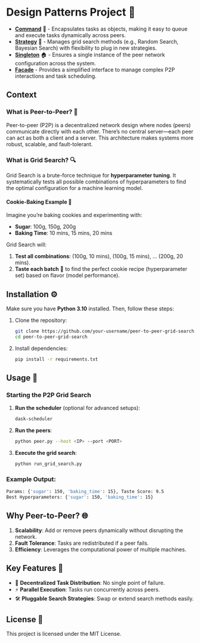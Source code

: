 # Design Patterns Project :rocket:

- **[Command](https://refactoring.guru/design-patterns/command)** 📜 - Encapsulates tasks as objects, making it easy to queue and execute tasks dynamically across peers.
- **[Strategy](https://refactoring.guru/design-patterns/strategy)** 🧠 - Manages grid search methods (e.g., Random Search, Bayesian Search) with flexibility to plug in new strategies.
- **[Singleton](https://refactoring.guru/design-patterns/singleton)** 🏠 - Ensures a single instance of the peer network configuration across the system.
- **[Facade](https://refactoring.guru/design-patterns/facade)** - Provides a simplified interface to manage complex P2P interactions and task scheduling.

## **Context**

### **What is Peer-to-Peer?** 🤝
Peer-to-peer (P2P) is a decentralized network design where nodes (peers) communicate directly with each other. There’s no central server—each peer can act as both a client and a server. This architecture makes systems more robust, scalable, and fault-tolerant.

### **What is Grid Search?** 🔍
Grid Search is a brute-force technique for **hyperparameter tuning**. It systematically tests all possible combinations of hyperparameters to find the optimal configuration for a machine learning model.

#### **Cookie-Baking Example 🍪**
Imagine you’re baking cookies and experimenting with:
- **Sugar**: 100g, 150g, 200g
- **Baking Time**: 10 mins, 15 mins, 20 mins

Grid Search will:
1. **Test all combinations**: (100g, 10 mins), (100g, 15 mins), … (200g, 20 mins).
2. **Taste each batch** 🍴 to find the perfect cookie recipe (hyperparameter set) based on flavor (model performance).

## **Installation** ⚙️

Make sure you have **Python 3.10** installed. Then, follow these steps:

1. Clone the repository:
   ```bash
   git clone https://github.com/your-username/peer-to-peer-grid-search.git
   cd peer-to-peer-grid-search
   ```

2. Install dependencies:
   ```bash
   pip install -r requirements.txt
   ```

## **Usage** 🚀

### **Starting the P2P Grid Search**

1. **Run the scheduler** (optional for advanced setups):
   ```bash
   dask-scheduler
   ```

2. **Run the peers**:
   ```bash
   python peer.py --host <IP> --port <PORT>
   ```

3. **Execute the grid search**:
   ```bash
   python run_grid_search.py
   ```

### **Example Output**:
```bash
Params: {'sugar': 150, 'baking_time': 15}, Taste Score: 9.5
Best Hyperparameters: {'sugar': 150, 'baking_time': 15}
```


## **Why Peer-to-Peer?** 🌐

1. **Scalability**: Add or remove peers dynamically without disrupting the network.
2. **Fault Tolerance**: Tasks are redistributed if a peer fails.
3. **Efficiency**: Leverages the computational power of multiple machines.


## **Key Features** 🌟

- 🔗 **Decentralized Task Distribution**: No single point of failure.
- ⚡ **Parallel Execution**: Tasks run concurrently across peers.
- 🛠️ **Pluggable Search Strategies**: Swap or extend search methods easily.

## **License** 📜

This project is licensed under the MIT License.

